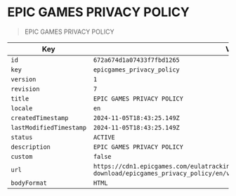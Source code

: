 # EPIC GAMES PRIVACY POLICY

> EPIC GAMES PRIVACY POLICY

| Key | Value |
| --- | ----- |
| `id` | `672a674d1a07433f7fbd1265` |
| `key` | `epicgames_privacy_policy` |
| `version` | `1` |
| `revision` | `7` |
| `title` | `EPIC GAMES PRIVACY POLICY` |
| `locale` | `en` |
| `createdTimestamp` | `2024-11-05T18:43:25.149Z` |
| `lastModifiedTimestamp` | `2024-11-05T18:43:25.149Z` |
| `status` | `ACTIVE` |
| `description` | `EPIC GAMES PRIVACY POLICY` |
| `custom` | `false` |
| `url` | `https://cdn1.epicgames.com/eulatracking-download/epicgames_privacy_policy/en/v1/r7/c983c0d972e3d2165b148724d6762014.pdf` |
| `bodyFormat` | `HTML` |
